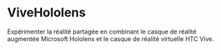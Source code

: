 # ViveHololens
Expérimenter la réalité partagée en combinant le casque de réalité augmentée Microsoft Hololens et le casque de réalité virtuelle HTC Vive.

